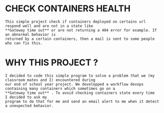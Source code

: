 # CHECK CONTAINERS HEALTH
    This simple project check if containers deployed on certains url respond well and are not in a state like
    **Gateway time out** or are not returning a 404 error for example. If an abnormal behavior is 
    returned by a certain containers, then a mail is sent to some people who can fix this. 

# WHY THIS PROJECT  ?
    I decided to code this simple program to solve a problem that we (my classroom mates and I) encountered during 
    our end of school year project. We developped a workflow devops containing many containers which sometimes go on a 
    **Gateway time out** . To avoid checking containers state every time  I decided to ask my 
    program to do that for me and send an email alert to me when it detect a unexpected behavior. 


